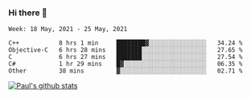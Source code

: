 ### Hi there 👋

<!--
**wuyongf/wuyongf** is a ✨ _special_ ✨ repository because its `README.md` (this file) appears on your GitHub profile.

Here are some ideas to get you started:

- 🔭 I’m currently working on ...
- 🌱 I’m currently learning ...
- 👯 I’m looking to collaborate on ...
- 🤔 I’m looking for help with ...
- 💬 Ask me about ...
- 📫 How to reach me: ...
- 😄 Pronouns: ...
- ⚡ Fun fact: ...
-->

<!--START_SECTION:waka-->
```text
Week: 18 May, 2021 - 25 May, 2021

C++           8 hrs 1 min     ████████▓░░░░░░░░░░░░░░░░   34.24 % 
Objective-C   6 hrs 28 mins   ███████░░░░░░░░░░░░░░░░░░   27.65 % 
C             6 hrs 27 mins   ███████░░░░░░░░░░░░░░░░░░   27.54 % 
C#            1 hr 29 mins    █▓░░░░░░░░░░░░░░░░░░░░░░░   06.35 % 
Other         38 mins         ▓░░░░░░░░░░░░░░░░░░░░░░░░   02.71 % 
```
<!--END_SECTION:waka-->

[![Paul's github stats](https://github-readme-stats.vercel.app/api?username=wuyongf&theme=onedark&show_icons=true)](https://github.com/anuraghazra/github-readme-stats)

